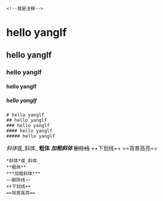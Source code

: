 <!--我是注释-->
```
<!--我是注释-->
```
# hello yanglf
## hello yanglf
### hello yanglf
#### hello yanglf
##### hello yanglf
```
# hello yanglf
## hello yanglf
### hello yanglf
#### hello yanglf
##### hello yanglf
```

*斜体*或_斜体_
**粗体**
***加粗斜体***
~~删除线~~
++下划线++
==背景高亮==

```
*斜体*或_斜体_
**粗体**
***加粗斜体***
~~删除线~~
++下划线++
==背景高亮==
```